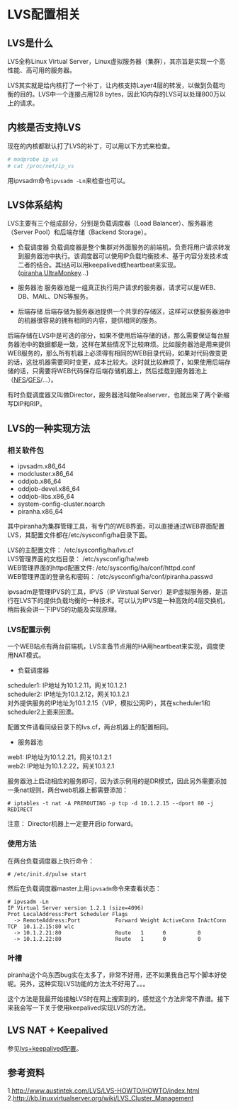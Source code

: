 # LVS配置相关

## LVS是什么
LVS全称Linux Virtual Server，Linux虚拟服务器（集群），其宗旨是实现一个高性能、高可用的服务器。

LVS其实就是给内核打了一个补丁，让内核支持Layer4层的转发，以做到负载均衡的目的。LVS中一个连接占用128 bytes，因此1G内存的LVS可以处理800万以上的请求。

## 内核是否支持LVS

现在的内核都默认打了LVS的补丁，可以用以下方式来检查。

```bash
# modprobe ip_vs
# cat /proc/net/ip_vs
```

用ipvsadm命令`ipvsadm -Ln`来检查也可以。

## LVS体系结构

LVS主要有三个组成部分，分别是负载调度器（Load Balancer）、服务器池（Server Pool）和后端存储（Backend Storage）。

* 负载调度器
负载调度器是整个集群对外面服务的前端机，负责将用户请求转发到服务器池中执行。该调度器可以使用IP负载均衡技术、基于内容分发技术或二者的结合。其[HA][ha]可以用keepalived或heartbeat来实现。([piranha][piranha],[UltraMonkey][ultramonkey]...)

* 服务器池
服务器池是一组真正执行用户请求的服务器，请求可以是WEB、DB、MAIL、DNS等服务。

* 后端存储
后端存储为服务器池提供一个共享的存储区，这样可以使服务器池中的机器很容易的拥有相同的内容，提供相同的服务。

后端存储在LVS中是可选的部分，如果不使用后端存储的话，那么需要保证每台服务器池中的数据都是一致，这样在某些情况下比较麻烦。比如服务器池是用来提供WEB服务的，那么所有机器上必须得有相同的WEB目录代码，如果对代码做变更的话，这批机器需要同时变更，成本比较大。这时就比较麻烦了，如果使用后端存储的话，只需要将WEB代码保存后端存储机器上，然后挂载到服务器池上（[NFS][nfs]/[GFS][gfs]/...）。

有时负载调度器又叫做Director，服务器池叫做Realserver，也就出来了两个新缩写DIP和RIP。

## LVS的一种实现方法

### 相关软件包
* ipvsadm.x86\_64
* modcluster.x86\_64
* oddjob.x86\_64
* oddjob-devel.x86\_64
* oddjob-libs.x86\_64
* system-config-cluster.noarch
* piranha.x86\_64

其中piranha为集群管理工具，有专门的WEB界面，可以直接通过WEB界面配置LVS，其配置文件都在/etc/sysconfig/ha目录下面。

LVS的主配置文件： /etc/sysconfig/ha/lvs.cf  
LVS管理界面的文档目录： /etc/sysconfig/ha/web  
WEB管理界面的httpd配置文件: /etc/sysconfig/ha/conf/httpd.conf  
WEB管理界面的登录名和密码： /etc/sysconfig/ha/conf/piranha.passwd

ipvsadm是管理IPVS的工具，IPVS（IP Virstual Server）是IP虚拟服务器，是运行在LVS下的提供负载均衡的一种技术。可以认为IPVS是一种高效的4层交换机，稍后我会讲一下IPVS的功能及实现原理。

### LVS配置示例
一个WEB站点有两台前端机，LVS主备节点用的HA用heartbeat来实现，调度使用NAT模式。

* 负载调度器

scheduler1: IP地址为10.1.2.11，网关10.1.2.1  
scheduler2: IP地址为10.1.2.12，网关10.1.2.1  
对外提供服务的IP地址为10.1.2.15（VIP，模拟公网IP），其在scheduler1和scheduler2上面来回漂。

配置文件请看同级目录下的lvs.cf，两台机器上的配置相同。

* 服务器池

web1: IP地址为10.1.2.21，网关10.1.2.1  
web2: IP地址为10.1.2.22，网关10.1.2.1

服务器池上启动相应的服务即可，因为该示例用的是DR模式，因此另外需要添加一条nat规则，两台web机器上都需要添加：

```
# iptables -t nat -A PREROUTING -p tcp -d 10.1.2.15 --dport 80 -j REDIRECT
```

注意： Director机器上一定要开启ip forward。

### 使用方法

在两台负载调度器上执行命令：

```
# /etc/init.d/pulse start 
```

然后在负载调度器master上用`ipvsadm`命令来查看状态：

```
# ipvsadm -Ln
IP Virtual Server version 1.2.1 (size=4096)
Prot LocalAddress:Port Scheduler Flags
  -> RemoteAddress:Port           Forward Weight ActiveConn InActConn
TCP  10.1.2.15:80 wlc
  -> 10.1.2.21:80                 Route   1      0          0         
  -> 10.1.2.22:80                 Route   1      0          0
```

### 叶槽
piranha这个鸟东西bug实在太多了，非常不好用，还不如果我自己写个脚本好使呢。另外，这种实现LVS功能的方法太不好用了。。。

这个方法是我最开始接触LVS时在网上搜索到的，感觉这个方法非常不靠谱。接下来我会写一下关于使用keepalived实现LVS的方法。

## LVS NAT + Keepalived

参见[lvs+keepalived配置][lvs_keepalived]。

## 参考资料

1.<http://www.austintek.com/LVS/LVS-HOWTO/HOWTO/index.html>  
2.<http://kb.linuxvirtualserver.org/wiki/LVS_Cluster_Management>

[nfs]: http://en.wikipedia.org/wiki/Network_File_System
[gfs]: http://en.wikipedia.org/wiki/GlusterFS
[ha]: http://www.linuxvirtualserver.org/HighAvailability.html
[piranha]: http://www.linuxvirtualserver.org/docs/ha/piranha.html
[ultramonkey]: http://www.linuxvirtualserver.org/docs/ha/ultramonkey.html
[lvs_keepalived]: https://github.com/chenzhiwei/linux/tree/master/lvs-keepalived
